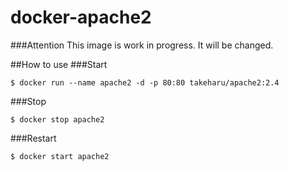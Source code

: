 # docker-apache2

###Attention
This image is work in progress. It will be changed.

##How to use
###Start
```
$ docker run --name apache2 -d -p 80:80 takeharu/apache2:2.4
```
###Stop
```
$ docker stop apache2
```
###Restart
```
$ docker start apache2
```
